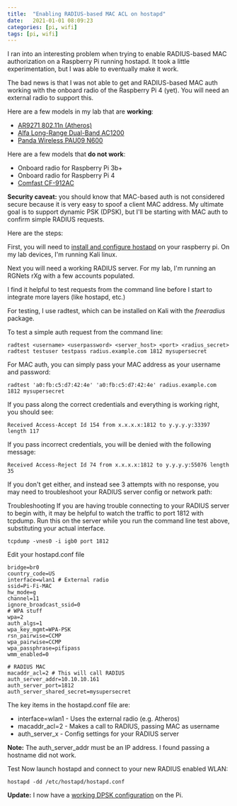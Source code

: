 ```yaml
---
title:  "Enabling RADIUS-based MAC ACL on hostapd"
date:   2021-01-01 08:09:23
categories: [pi, wifi]
tags: [pi, wifi]
---
```


I ran into an interesting problem when trying to enable RADIUS-based MAC authorization on a Raspberry Pi running hostapd. It took a little experimentation, but I was able to eventually make it work. 

The bad news is that I was not able to get and RADIUS-based MAC auth working with the onboard radio of the Raspberry Pi 4 (yet). You will need an external radio to support this. 

Here are a few models in my lab that are **working**:

* [AR9271 802.11n (Atheros)][atheros]
* [Alfa Long-Range Dual-Band AC1200][alfa]
* [Panda Wireless PAU09 N600][panda]

Here are a few models that **do not work**:

* Onboard radio for Raspberry Pi 3b+
* Onboard radio for Raspberry Pi 4
* [Comfast CF-912AC][comfast]


**Security caveat:** you should know that MAC-based auth is not considered secure because it is very easy to spoof a client MAC address. My ultimate goal is to support dynamic PSK (DPSK), but I'll be starting with MAC auth to confirm simple RADIUS requests.

Here are the steps:

First, you will need to [install and configure hostapd][install-hostapd] on your raspberry pi. On my lab devices, I'm running Kali linux.

Next you will need a working RADIUS server. For my lab, I'm running an RGNets rXg with a few accounts populated. 

I find it helpful to test requests from the command line before I start to integrate more layers (like hostapd, etc.)

For testing, I use radtest, which can be installed on Kali with the _freeradius_ package.

To test a simple auth request from the command line:
```
radtest <username> <userpassword> <server_host> <port> <radius_secret>
radtest testuser testpass radius.example.com 1812 mysupersecret
```

For MAC auth, you can simply pass your MAC address as your username and password:
```
radtest 'a0:fb:c5:d7:42:4e' 'a0:fb:c5:d7:42:4e' radius.example.com 1812 mysupersecret
```

If you pass along the correct credentials and everything is working right, you should see:
```
Received Access-Accept Id 154 from x.x.x.x:1812 to y.y.y.y:33397 length 117
```

If you pass incorrect credentials, you will be denied with the following message:
```
Received Access-Reject Id 74 from x.x.x.x:1812 to y.y.y.y:55076 length 35
```

If you don't get either, and instead see 3 attempts with no response, you may need to troubleshoot your RADIUS server config or network path:

Troubleshooting
If you are having trouble connecting to your RADIUS server to begin with, it may be helpful to watch the traffic to port 1812 with tcpdump. Run this on the server while you run the command line test above, substituting your actual interface.
```
tcpdump -vnes0 -i igb0 port 1812
```


 

Edit your hostapd.conf file
```
bridge=br0
country_code=US
interface=wlan1 # External radio
ssid=Pi-Fi-MAC
hw_mode=g
channel=11
ignore_broadcast_ssid=0
# WPA stuff
wpa=2
auth_algs=1
wpa_key_mgmt=WPA-PSK
rsn_pairwise=CCMP
wpa_pairwise=CCMP
wpa_passphrase=pifipass
wmm_enabled=0

# RADIUS MAC
macaddr_acl=2 # This will call RADIUS
auth_server_addr=10.10.10.161
auth_server_port=1812
auth_server_shared_secret=mysupersecret
```

The key items in the hostapd.conf file are:
* interface=wlan1 - Uses the external radio (e.g. Atheros) 
* macaddr_acl=2 - Makes a call to RADIUS, passing MAC as username
* auth_server_x - Config settings for your RADIUS server

**Note:** The auth_server_addr must be an IP address. I found passing a hostname did not work.

Test
Now launch hostapd and connect to your new RADIUS enabled WLAN:
```
hostapd -dd /etc/hostapd/hostapd.conf
```


**Update:** I now have a [working DPSK configuration][config-dpsk] on the Pi.

[install-hostapd]: /blog/2021/pifi-access-point/
[config-dpsk]: /blog/2021/hostapd-dpsk/
[atheros]: https://www.amazon.com/dp/B07FVRKCZJ?psc=1&ref=ppx_yo2_dt_b_product_details
[alfa]: https://www.amazon.com/dp/B00MX57AO4?psc=1&ref=ppx_yo2_dt_b_product_details
[comfast]: https://www.amazon.com/Comfast-CF-912AC-1200MBPS-Realtek-Network/dp/B01KX1M436/ref=sr_1_3?dchild=1&keywords=Comfast+CF-912AC&qid=1624857028&s=electronics&sr=1-3
[panda]: https://www.amazon.com/dp/B01LY35HGO?psc=1&ref=ppx_yo2_dt_b_product_details